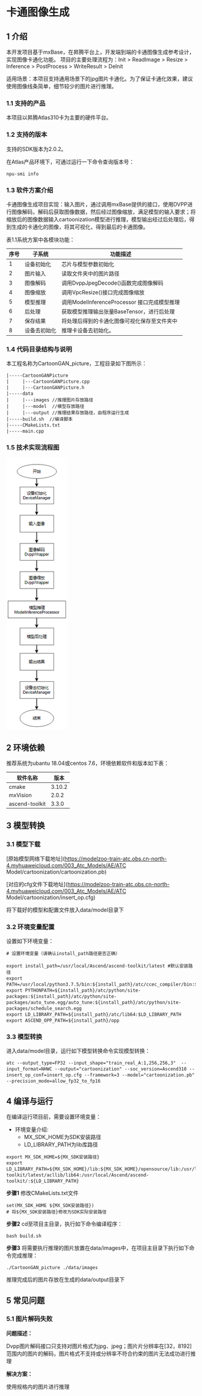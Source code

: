 # 卡通图像生成

## 1 介绍
本开发项目基于mxBase，在昇腾平台上，开发端到端的卡通图像生成参考设计，实现图像卡通化功能。
项目的主要处理流程为：Init > ReadImage > Resize > Inference > PostProcess > WriteResult > DeInit

适用场景：本项目支持通用场景下的jpg图片卡通化。为了保证卡通化效果，建议使用图像线条简单，细节较少的图片进行推理。

### 1.1 支持的产品

本项目以昇腾Atlas310卡为主要的硬件平台。

### 1.2 支持的版本

支持的SDK版本为2.0.2。

在Atlas产品环境下，可通过运行一下命令查询版本号：

```
npu-smi info
```



### 1.3 软件方案介绍

卡通图像生成项目实现：输入图片，通过调用mxBase提供的接口，使用DVPP进行图像解码，解码后获取图像数据，然后经过图像缩放，满足模型的输入要求；将缩放后的图像数据输入cartoonization模型进行推理，模型输出经过后处理后，得到生成的卡通化的图像，将其可视化，得到最后的卡通图像。

表1.1系统方案中各模块功能：

| 序号 | 子系统       | 功能描述                                     |
| ---- | ------------ | -------------------------------------------- |
| 1    | 设备初始化   | 芯片与模型参数初始化                         |
| 2    | 图片输入     | 读取文件夹中的图片路径                       |
| 3    | 图像解码     | 调用DvppJpegDecode()函数完成图像解码         |
| 4    | 图像缩放     | 调用VpcResize()接口完成图像缩放              |
| 5    | 模型推理     | 调用ModelInferenceProcessor 接口完成模型推理 |
| 6    | 后处理       | 获取模型推理输出张量BaseTensor，进行后处理   |
| 7    | 保存结果     | 将处理后得到的卡通化图像可视化保存至文件夹中 |
| 8    | 设备去初始化 | 推理卡设备去初始化。                         |



### 1.4 代码目录结构与说明

本工程名称为CartoonGAN_picture，工程目录如下图所示：

```
|-----CartoonGANPicture
|     |---CartoonGANPicture.cpp
|     |---CartoonGANPicture.h
|-----data
|     |---images //推理图片存放路径
|     |---model  //模型存放路径
|     |---output //推理结果存放路径，由程序运行生成
|-----build.sh  //编译脚本
|-----CMakeLists.txt
|-----main.cpp
```



### 1.5 技术实现流程图

![image-20210929114019494](image.png)



## 2 环境依赖

推荐系统为ubantu 18.04或centos 7.6，环境依赖软件和版本如下表：

| 软件名称       | 版本   |
| -------------- | ------ |
| cmake          | 3.10.2 |
| mxVision       | 2.0.2  |
| ascend-toolkit | 3.3.0  |

## 3 模型转换

### 3.1 模型下载

[原始模型网络下载地址](https://modelzoo-train-atc.obs.cn-north-4.myhuaweicloud.com/003_Atc_Models/AE/ATC Model/cartoonization/cartoonization.pb)

[对应的cfg文件下载地址](https://modelzoo-train-atc.obs.cn-north-4.myhuaweicloud.com/003_Atc_Models/AE/ATC Model/cartoonization/insert_op.cfg)

将下载好的模型和配置文件放入data/model目录下

### 3.2 环境变量配置

设置如下环境变量：

```
# 设置环境变量（请确认install_path路径是否正确）

export install_path=/usr/local/Ascend/ascend-toolkit/latest #默认安装路径
export PATH=/usr/local/python3.7.5/bin:${install_path}/atc/ccec_compiler/bin:${install_path}/atc/bin:$PATH
export PYTHONPATH=${install_path}/atc/python/site-packages:${install_path}/atc/python/site-packages/auto_tune.egg/auto_tune:${install_path}/atc/python/site-packages/schedule_search.egg
export LD_LIBRARY_PATH=${install_path}/atc/lib64:$LD_LIBRARY_PATH
export ASCEND_OPP_PATH=${install_path}/opp
```

### 3.3 模型转换

进入data/model目录，运行如下模型转换命令实现模型转换：

```
atc --output_type=FP32 --input_shape="train_real_A:1,256,256,3"  --input_format=NHWC --output="cartoonization" --soc_version=Ascend310 --insert_op_conf=insert_op.cfg --framework=3 --model="cartoonization.pb" --precision_mode=allow_fp32_to_fp16
```



## 4 编译与运行

在编译运行项目前，需要设置环境变量：

- 环境变量介绍:
  - MX_SDK_HOME为SDK安装路径
  - LD_LIBRARY_PATH为lib库路径

```
export MX_SDK_HOME=${MX_SDK安装路径}
export LD_LIBRARY_PATH=${MX_SDK_HOME}/lib:${MX_SDK_HOME}/opensource/lib:/usr/local/Ascend/ascend-toolkit/latest/acllib/lib64:/usr/local/Ascend/ascend-toolkit/:${LD_LIBRARY_PATH}
```

**步骤1** 修改CMakeLists.txt文件

```
set(MX_SDK_HOME ${MX_SDK安装路径})
# 将${MX_SDK安装路径}修改为SDK实际安装路径
```

**步骤2** cd至项目主目录，执行如下命令编译程序：

```
bash build.sh
```

**步骤3** 将需要执行推理的图片放置在data/images中，在项目主目录下执行如下命令完成推理：

```
./CartoonGAN_picture ./data/images
```

推理完成后的图片存放在生成的data/output目录下

## 5 常见问题

### 5.1 图片解码失败

**问题描述：**

Dvpp图片解码接口只支持对图片格式为jpg、jpeg；图片片分辨率在[32，8192]范围内的图片的解码，图片格式不支持或分辨率不符合约束的图片无法成功进行推理

**解决方案：**

使用规格内的图片进行推理